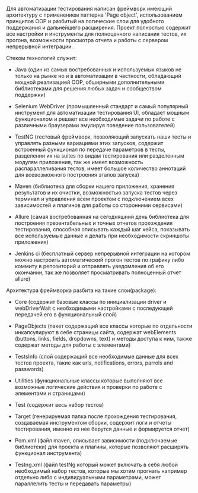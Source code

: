 Для автоматизации тестирования написан фреймворк имеющий архитектуру с применением паттерна 'Page object', использованием принципов OOP и разбитый на логические слои для удобного поддержания и дальнейшего
расширения. Проект полностью содержит все настройки и инструменты для полноценного написания тестов, их прогона, возможности просмотра отчета и работы с сервером непрерывной интеграции.


Стеком технологий служит:

- Java (один из самых востребованных и используемых языков не только на рынке но и в автоматизации в частности, обладающий мощной реализацией OOP, обширными дополнительными библиотеками для решения любых задач
        и сообществом поддержки)

- Selenium WebDriver  (промышленный стандарт и самый популярный инструмент для автоматизации тестирования UI, обладает мощным функционалом и решает все необходимые задачи по работе с различными браузерами 
                       эмулируя поведение пользователей)

- TestNG (тестовый фреймворк, позволяющий запускать наши тесты и управлять разными вариациями этих запусков, содержит встроенный функционал по передаче параметров в тесты, разделении их на suites по видам 
          тестирования или разделенным модулям приложения, так же имеет возможность распараллеливания тестов, имеет большое количество аннотаций для всевозможного построения этапов запуска)

- Maven (библиотека для сборки нашего приложения, хранения результатов и их очистки, возможностью запуска тестов через терминал и управления всем проектом с подключением всех зависимостей и плагинов для работы
         со сторонними сервисами)

- Allure (самая востребованная на сегодняшний день библиотека для построения презентабельных и точных отчетов прохождения тестирования, способная описывать каждый шаг кейса, показывать все используемые данные
          и делать при необходимости скриншоты приложения)

- Jenkins ci (бесплатный сервер непрерывной интеграции на котором можно настроить автоматический прогон тестов по графику либо коммиту в репозиторий и отправлять уведомления об его окончании, так же позволяет 
              просматривать полноценный отчет allure) 



Архитектура фреймворка разбита на такие слои(package):

- Core (содержит базовые классы по инициализации driver и webDriverWait с необходимыми настройками с последующей передачей его в функциональный слой)

- PageObjects (пакет содержащий все классы которые по отдельности инкапсулируют в себе страницы сайта, содержат webElements (buttons, links, fields, dropdowns, text) и методы доступа к ним, также содержат 
               методы для работы с элементами)

- TestsInfo (слой содержащий все необходимые данные для всех тестов проекта, такие как urls, notifications, errors, parrols and passwords)

- Utilities (функциональные классы которые выполняют все возможные логические действия и проверки по работе с элементами и страницами)

- Test (содержит весь набор тестов)

- Target (генерируемая папка после прохождения тестирования, создаваемая инструментом сборки, содержит логи и отчеты тестирования, именно из нее берутся данные и формируется отчет)

- Pom.xml (файл maven, описывает зависимости (подключаемые библиотеки) для проекта и плагины, которые позволяют расширять функционал инструмента)

- Testng.xml (файл testNg который может включать в себя любой необходимый набор тестов, которые мы хотим прогнать например отдельно либо с индивидуальными параметрами, может параллелить тесты и передавать 
              параметры)
